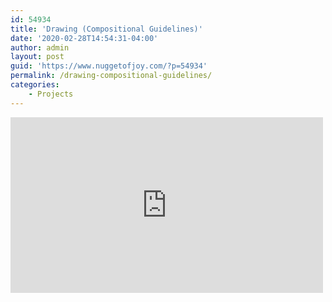 ```yaml
---
id: 54934
title: 'Drawing (Compositional Guidelines)'
date: '2020-02-28T14:54:31-04:00'
author: admin
layout: post
guid: 'https://www.nuggetofjoy.com/?p=54934'
permalink: /drawing-compositional-guidelines/
categories:
    - Projects
---
```


<iframe allow="accelerometer; autoplay; clipboard-write; encrypted-media; gyroscope; picture-in-picture; web-share" allowfullscreen="" frameborder="0" height="281" loading="lazy" referrerpolicy="strict-origin-when-cross-origin" src="https://www.youtube.com/embed/GX9tJShYmeU?feature=oembed" title="Learn To Draw #07 - Compositional Guidelines" width="500"></iframe>